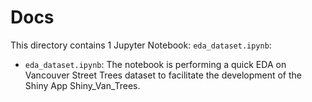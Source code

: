 # Docs

This directory contains 1 Jupyter Notebook: `eda_dataset.ipynb`:

-   `eda_dataset.ipynb`: The notebook is performing a quick EDA on Vancouver Street Trees dataset to facilitate the development of the Shiny App Shiny_Van_Trees.
